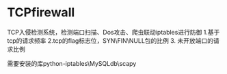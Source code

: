 # TCPfirewall
TCP入侵检测系统，检测端口扫描、Dos攻击、爬虫联动iptables进行防御
1.基于tcp的请求频率
2.tcp的flag标志位，SYN\FIN\NULL包的比例
3. 未开放端口的请求比例

需要安装的库python-iptables\MySQLdb\scapy
